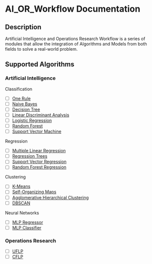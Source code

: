 # AI_OR_Workflow Documentation

## Description

Artificial Intelligence and Operations Research Workflow is a series of modules that allow the integration of Algorithms and Models from both fields to solve a real-world problem.

## Supported Algorithms

### Artificial Intelligence

Classification

- [ ] [One Rule](https://www.geeksforgeeks.org/learn-one-rule-algorithm/)
- [ ] [Naive Bayes](https://scikit-learn.org/stable/modules/naive_bayes.html)
- [ ] [Decision Tree](https://scikit-learn.org/stable/modules/tree.html)
- [ ] [Linear Discriminant Analysis](https://scikit-learn.org/stable/modules/lda_qda.html)
- [ ] [Logistic Regression](https://scikit-learn.org/stable/modules/linear_model.html#logistic-regression)
- [ ] [Random Forest](https://scikit-learn.org/stable/modules/ensemble.html#forest)
- [ ] [Support Vector Machine](https://scikit-learn.org/stable/modules/svm.html)

Regression

- [ ] [Multiple Linear Regression](https://scikit-learn.org/stable/modules/linear_model.html#ordinary-least-squares)
- [ ] [Regression Trees](https://scikit-learn.org/stable/modules/tree.html)
- [ ] [Support Vector Regression](https://scikit-learn.org/stable/modules/svm.html#regression)
- [ ] [Random Forest Regression](https://scikit-learn.org/stable/modules/ensemble.html#forest)

Clustering

- [ ] [K-Means](https://scikit-learn.org/stable/modules/clustering.html#k-means)
- [ ] [Self-Organizing Maps](https://scikit-learn.org/stable/modules/neural_networks_supervised.html#self-organizing-maps)
- [ ] [Agglomerative Hierarchical Clustering](https://scikit-learn.org/stable/modules/clustering.html#hierarchical-clustering)
- [ ] [DBSCAN](https://scikit-learn.org/stable/modules/clustering.html#dbscan)

Neural Networks

- [ ] [MLP Regressor](https://scikit-learn.org/stable/modules/neural_networks_supervised.html#multi-layer-perceptron)
- [ ] [MLP Classifier](https://scikit-learn.org/stable/modules/neural_networks_supervised.html#multi-layer-perceptron)

### Operations Research

- [ ] [UFLP](https://en.wikipedia.org/wiki/Facility_location_problem)
- [ ] [CFLP](https://en.wikipedia.org/wiki/Facility_location_problem)
